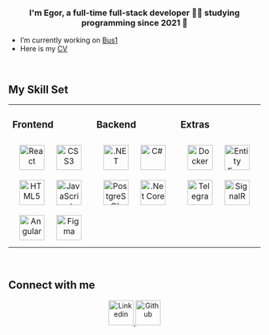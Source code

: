 ### <div align="center">I'm Egor, a full-time full-stack developer 👨‍💻 studying programming since 2021 🚀</div>  

-  I’m currently working on [Bus1](https://avtobus1.ru/)  
-  Here is my [CV](https://github.com/Shveder/Resume/blob/main/Egor_Shved.pdf)  

<br/>  

## My Skill Set  
<table><tr><td valign="top" width="33%">

### Frontend  
<div align="center">  
<a href="https://reactjs.org/" target="_blank"><img style="margin: 10px" src="https://profilinator.rishav.dev/skills-assets/react-original-wordmark.svg" alt="React" height="50" /></a>  
<a href="https://www.w3schools.com/css/" target="_blank"><img style="margin: 10px" src="https://profilinator.rishav.dev/skills-assets/css3-original-wordmark.svg" alt="CSS3" height="50" /></a>  
<a href="https://en.wikipedia.org/wiki/HTML5" target="_blank"><img style="margin: 10px" src="https://profilinator.rishav.dev/skills-assets/html5-original-wordmark.svg" alt="HTML5" height="50" /></a>  
<a href="https://www.javascript.com/" target="_blank"><img style="margin: 10px" src="https://profilinator.rishav.dev/skills-assets/javascript-original.svg" alt="JavaScript" height="50" /></a>  
<a href="https://angular.io/" target="_blank"><img style="margin: 10px" src="https://profilinator.rishav.dev/skills-assets/angularjs-original.svg" alt="Angular" height="50" /></a>  
<a href="https://www.figma.com/" target="_blank"><img style="margin: 10px" src="https://profilinator.rishav.dev/skills-assets/figma-icon.svg" alt="Figma" height="50" /></a>  
</div>

</td><td valign="top" width="33%">

### Backend  
<div align="center">  
<a href="https://dotnet.microsoft.com/download/dotnet-framework" target="_blank"><img style="margin: 10px" src="https://profilinator.rishav.dev/skills-assets/dot-net-original-wordmark.svg" alt=".NET" height="50" /></a>  
<a href="https://docs.microsoft.com/en-us/dotnet/csharp/" target="_blank"><img style="margin: 10px" src="https://profilinator.rishav.dev/skills-assets/csharp-original.svg" alt="C#" height="50" /></a>  
<a href="https://www.postgresql.org/" target="_blank"><img style="margin: 10px" src="https://profilinator.rishav.dev/skills-assets/postgresql-original-wordmark.svg" alt="PostgreSQL" height="50" /></a>  
<a href="https://dotnet.microsoft.com/download" target="_blank"><img style="margin: 10px" src="https://profilinator.rishav.dev/skills-assets/dotnetcore.png" alt=".Net Core" height="50" /></a>  
</div>

</td><td valign="top" width="33%">

### Extras  
<div align="center">  
<a href="https://www.docker.com/" target="_blank"><img style="margin: 10px" src="https://profilinator.rishav.dev/skills-assets/docker-original-wordmark.svg" alt="Docker" height="50" /></a>  
<a href="https://dotnet.microsoft.com/" target="_blank"><img style="margin: 10px" src="https://www.roji.org/talks/2019-10-08-dotnetos-efcore-query-internals/src/ef-unicorn.png" alt="Entity Framework" height="50" /></a>
<a href="https://web.telegram.org/" target="_blank"><img style="margin: 10px" src="https://upload.wikimedia.org/wikipedia/commons/thumb/8/82/Telegram_logo.svg/768px-Telegram_logo.svg.png" alt="Telegram" height="50" /></a>
<img style="margin: 10px" src="https://dignitas.digital/wp-content/uploads/2022/01/SignalR.jpg" alt="SignalR" height="50" />
</div>

</td></tr></table>  

<br/>  

## Connect with me  
<div align="center">
<a href="https://www.linkedin.com/in/egor-shved-137431222/" target="_blank">
<img src="https://upload.wikimedia.org/wikipedia/commons/thumb/c/ca/LinkedIn_logo_initials.png/240px-LinkedIn_logo_initials.png" alt="Linkedin" style="width: 50px;" />
<img src="https://cdn-icons-png.flaticon.com/512/25/25231.png" alt="Github" style="width: 50px;" />
</a>  
</div>  
<br/>  
